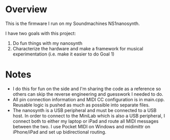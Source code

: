 # Overview
This is the firmware I run on my Soundmachines NS1nanosynth.

I have two goals with this project:
1. Do fun things with my nanosynth
2. Characterize the hardware and make a framework for musical experimentation (i.e. make it easier to do Goal 1)

# Notes
* I do this for fun on the side and I'm sharing the code as a reference so others can skip the reverse engineering and guesswork I needed to do.
* All pin connection information and MIDI CC configuration is in main.cpp. Reusable logic is pushed as much as possible into separate files.
* The nanosynth is a USB peripheral and must be connected to a USB host. In order to connect to the MiniLab which is also a USB peripheral, I connect both to either my laptop or iPad and route all MIDI messages between the two. I use Pocket MIDI on Windows and midimittr on iPhone/iPad and set up bidirectional routing.